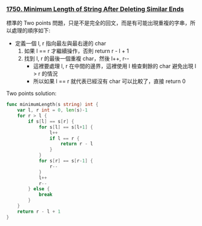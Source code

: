 ### [1750. Minimum Length of String After Deleting Similar Ends] 

標準的 Two points 問題，只是不是完全的回文，而是有可能出現重複的字串，所以處理的順序如下:
-   定義一個 l, r 指向最左與最右邊的 char
    1.  如果 l == r 才繼續操作，否則 return r - l + 1
    2.  找到 l, r 的最後一個重複 char，然後 l++, r--
        -   這裡要處理 l, r 在中間的邊界，這裡使用 l 檢查剩餘的 char 避免出現 l > r 的情況
        -   所以如果 l == r 就代表已經沒有 char 可以比較了，直接 return 0    

Two points solution:
```go
func minimumLength(s string) int {
    var l, r int = 0, len(s)-1
    for r > l {
        if s[l] == s[r] {
            for s[l] == s[l+1] {
                l++
                if l == r {
                    return r - l
                }
            }
            for s[r] == s[r-1] {
                r--
            }
            l++
            r--
        } else {
            break
        }
    }
    return r - l + 1
}
```

[1750. Minimum Length of String After Deleting Similar Ends]: https://leetcode.com/problems/minimum-length-of-string-after-deleting-similar-ends/description/?envType=daily-question&envId=2024-03-05
